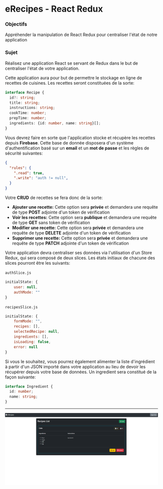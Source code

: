 # eRecipes - React Redux
### Objectifs
Appréhender la manipulation de React Redux pour centraliser l'état de notre application

### Sujet
Réalisez une application React se servant de Redux dans le but de centraliser l'état de votre application. 

Cette application aura pour but de permettre le stockage en ligne de recettes de cuisines. Les recettes seront constituées de la sorte:
```ts
interface Recipe {
  id?: string;
  title: string;
  instructions: string;
  cookTime: number;
  prepTime: number;
  ingredients: {id: number, name: string}[];
}
```

Vous devrez faire en sorte que l'application stocke et récupère les recettes depuis **Firebase**. Cette base de donnée disposera d'un système d'authentification basé sur un **email** et un **mot de passe** et les règles de sécurité suivantes:
```json
{
  "rules": {
    ".read": true,
    ".write": "auth != null",
  }
}
```

Votre **CRUD** de recettes se fera donc de la sorte:
- **Ajouter une recette:** Cette option sera **privée** et demandera une requête de type **POST** adjointe d'un token de vérification
- **Voir les recettes:** Cette option sera **publique** et demandera une requête de type **GET** sans token de vérification
- **Modifier une recette:** Cette option sera **privée** et demandera une requête de type **DELETE** adjointe d'un token de vérification
- **Supprimer une recette:** Cette option sera **privée** et demandera une requête de type **PATCH** adjointe d'un token de vérification

Votre application devra centraliser ses données via l'utilisation d'un Store Redux, qui sera composé de deux slices. Les états initiaux de chacune des slices pourront être les suivants: 

`authSlice.js`
```js
initialState: {
    user: null,
    authMode: ""
}
```

`recipesSlice.js`
```js
initialState: {
    formMode: "",
    recipes: [],
    selectedRecipe: null,
    ingredients: [],
    isLoading: false,
    error: null
}
```

Si vous le souhaitez, vous pourrez également alimenter la liste d'ingrédient à partir d'un JSON importé dans votre application au lieu de devoir les récupérer depuis votre base de données. Un ingredient sera constitué de la façon suivante:

```ts
interface Ingredient {
  id: number;
  name: string;
}
```

---

![example](./example.png)